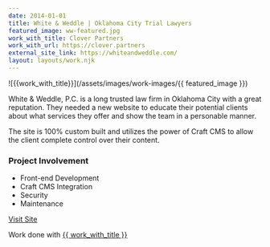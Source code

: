 ```yaml
---
date: 2014-01-01
title: White & Weddle | Oklahoma City Trial Lawyers
featured_image: ww-featured.jpg
work_with_title: Clover Partners
work_with_url: https://clover.partners
external_site_link: https://whiteandweddle.com/
layout: layouts/work.njk
---
```


![{{work_with_title}}](/assets/images/work-images/{{ featured_image }})

White & Weddle, P.C. is a long trusted law firm in Oklahoma City with a great reputation. They needed a new website to educate their potential clients about what services they offer and show the team in a personable manner.

The site is 100% custom built and utilizes the power of Craft CMS to allow the client complete control over their content.

### Project Involvement

- Front-end Development
- Craft CMS Integration
- Security
- Maintenance

<a class="button" href="{{ external_site_link }}">Visit Site</a>

Work done with <a href="{{ work_with_url }}" target="_blank">{{ work_with_title }}</a>
